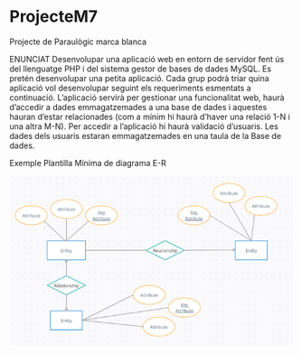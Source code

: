 # ProjecteM7
Projecte de Paraulògic marca blanca


ENUNCIAT
Desenvolupar una aplicació web en entorn de servidor fent ús del llenguatge PHP i
del sistema gestor de bases de dades MySQL.
Es pretén desenvolupar una petita aplicació. Cada grup podrà triar quina aplicació
vol desenvolupar seguint els requeriments esmentats a continuació.
L’aplicació servirà per gestionar una funcionalitat web, haurà d’accedir a dades
emmagatzemades a una base de dades i aquestes hauran d’estar relacionades
(com a mínim hi haurà d’haver una relació 1-N i una altra M-N).
Per accedir a l’aplicació hi haurà validació d’usuaris. Les dades dels usuaris estaran
emmagatzemades en una taula de la Base de dades.

Exemple Plantilla Mínima de diagrama E-R


![Base de datos](https://github.com/lace8guti/ProjecteM7/blob/main/Captura%20de%202023-03-02%2012-54-42.png?raw=true)
